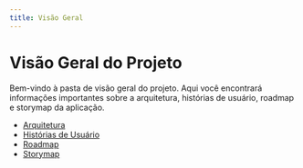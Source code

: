 ```yaml
---
title: Visão Geral
---
```


# Visão Geral do Projeto

Bem-vindo à pasta de visão geral do projeto. Aqui você encontrará informações importantes sobre a arquitetura, histórias de usuário, roadmap e storymap da aplicação.

- [Arquitetura](arquitetura.md)
- [Histórias de Usuário](historias_usuario.md)
- [Roadmap](roadmap.md)
- [Storymap](storymap.md)
